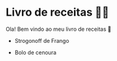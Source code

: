 # Livro de receitas :man_cook:

Ola! Bem vindo ao meu livro de receitas :wave:

- Strogonoff de Frango

- Bolo de cenoura
